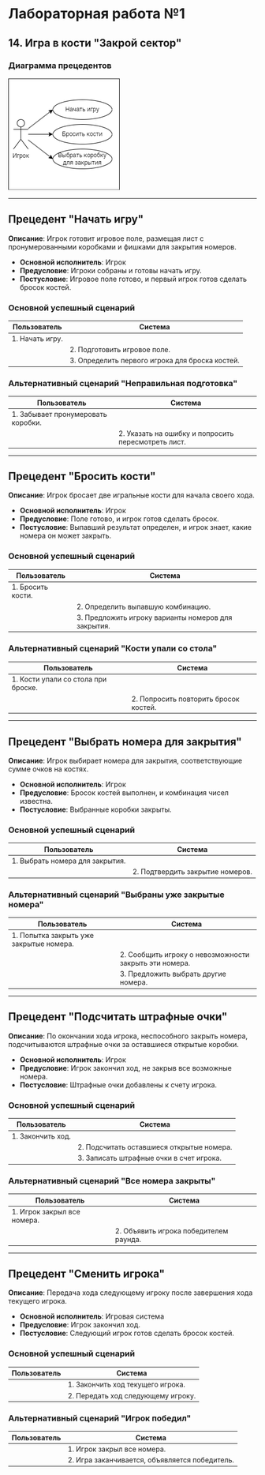 # Лабораторная работа №1
## 14. Игра в кости "Закрой сектор"

### Диаграмма прецедентов
![lab1.png](lab1.png)

---

## Прецедент "Начать игру"
**Описание**: Игрок готовит игровое поле, размещая лист с пронумерованными коробками и фишками для закрытия номеров.
- **Основной исполнитель**: Игрок
- **Предусловие**: Игроки собраны и готовы начать игру.
- **Постусловие**: Игровое поле готово, и первый игрок готов сделать бросок костей.

### Основной успешный сценарий
| Пользователь         | Система                                           | 
|----------------------|---------------------------------------------------|
| 1. Начать игру.      |                                                   | 
|                      | 2. Подготовить игровое поле.                     |
|                      | 3. Определить первого игрока для броска костей.  |

### Альтернативный сценарий "Неправильная подготовка"
| Пользователь                                  | Система                                     | 
|-----------------------------------------------|---------------------------------------------|
| 1. Забывает пронумеровать коробки.           |                                             | 
|                                               | 2. Указать на ошибку и попросить пересмотреть лист. |

---

## Прецедент "Бросить кости"
**Описание**: Игрок бросает две игральные кости для начала своего хода.
- **Основной исполнитель**: Игрок
- **Предусловие**: Поле готово, и игрок готов сделать бросок.
- **Постусловие**: Выпавший результат определен, и игрок знает, какие номера он может закрыть.

### Основной успешный сценарий
| Пользователь         | Система                                           | 
|----------------------|---------------------------------------------------|
| 1. Бросить кости.    |                                                   | 
|                      | 2. Определить выпавшую комбинацию.               |
|                      | 3. Предложить игроку варианты номеров для закрытия. |

### Альтернативный сценарий "Кости упали со стола"
| Пользователь         | Система                                           | 
|----------------------|---------------------------------------------------|
| 1. Кости упали со стола при броске. |                                    | 
|                      | 2. Попросить повторить бросок костей.            |

---

## Прецедент "Выбрать номера для закрытия"
**Описание**: Игрок выбирает номера для закрытия, соответствующие сумме очков на костях.
- **Основной исполнитель**: Игрок
- **Предусловие**: Бросок костей выполнен, и комбинация чисел известна.
- **Постусловие**: Выбранные коробки закрыты.

### Основной успешный сценарий
| Пользователь                         | Система                             | 
|--------------------------------------|-------------------------------------|
| 1. Выбрать номера для закрытия.      |                                     | 
|                                      | 2. Подтвердить закрытие номеров.   |

### Альтернативный сценарий "Выбраны уже закрытые номера"
| Пользователь                            | Система                                   | 
|-----------------------------------------|-------------------------------------------|
| 1. Попытка закрыть уже закрытые номера. |                                           | 
|                                         | 2. Сообщить игроку о невозможности закрыть эти номера. |
|                                         | 3. Предложить выбрать другие номера.                   |

---
## Прецедент "Подсчитать штрафные очки"
**Описание**: По окончании хода игрока, неспособного закрыть номера, подсчитываются штрафные очки за оставшиеся открытые коробки.
- **Основной исполнитель**: Игрок
- **Предусловие**: Игрок закончил ход, не закрыв все возможные номера.
- **Постусловие**: Штрафные очки добавлены к счету игрока.

### Основной успешный сценарий
| Пользователь                    | Система                                               | 
|---------------------------------|-------------------------------------------------------|
| 1. Закончить ход.               |                                                       | 
|                                 | 2. Подсчитать оставшиеся открытые номера.            |
|                                 | 3. Записать штрафные очки в счет игрока.             |

### Альтернативный сценарий "Все номера закрыты"
| Пользователь                        | Система                                    | 
|-------------------------------------|--------------------------------------------|
| 1. Игрок закрыл все номера.         |                                            | 
|                                     | 2. Объявить игрока победителем раунда.    |

---
## Прецедент "Сменить игрока"
**Описание**: Передача хода следующему игроку после завершения хода текущего игрока.
- **Основной исполнитель**: Игровая система
- **Предусловие**: Игрок закончил ход.
- **Постусловие**: Следующий игрок готов сделать бросок костей.

### Основной успешный сценарий
| Пользователь                | Система                                     | 
|-----------------------------|---------------------------------------------|
|                             | 1. Закончить ход текущего игрока.           | 
|                             | 2. Передать ход следующему игроку.          |

### Альтернативный сценарий "Игрок победил"
| Пользователь                | Система                                      | 
|-----------------------------|----------------------------------------------|
|                             | 1. Игрок закрыл все номера.                  | 
|                             | 2. Игра заканчивается, объявляется победитель. |

